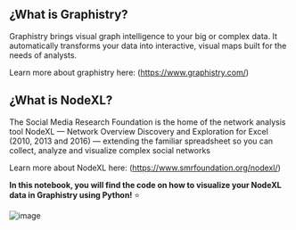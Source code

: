 ## **¿What is Graphistry?**

Graphistry brings visual graph intelligence to your big or complex data. It automatically transforms your data into interactive, visual maps built for the needs of analysts.

Learn more about graphistry here: (https://www.graphistry.com/)


## **¿What is NodeXL?**

The Social Media Research Foundation is the home of the network analysis tool NodeXL — Network Overview Discovery and Exploration for Excel (2010, 2013 and 2016) — extending the familiar spreadsheet so you can collect, analyze and visualize complex social networks

Learn more about NodeXL here: (https://www.smrfoundation.org/nodexl/)


**In this notebook, you will find the code on how to visualize your NodeXL data in Graphistry using Python!** ⭐

![image](https://github.com/Veruka2021/NodeXL-Graphisty/assets/45179423/db253cfe-7e2b-44e0-b016-89106727e85d)



